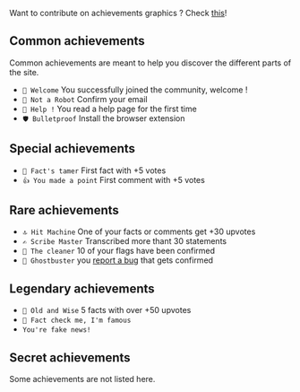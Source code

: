 Want to contribute on achievements graphics ? Check [this](https://github.com/CaptainFact/captain-fact-frontend/issues/6)!

## Common achievements

Common achievements are meant to help you discover the different parts of the site.

* `🎉 Welcome` You successfully joined the community, welcome !
* `🤖 Not a Robot` Confirm your email
* `🎸 Help !` You read a help page for the first time
* `🛡️ Bulletproof` Install the browser extension


## Special achievements

* `🐅 Fact's tamer` First fact with +5 votes
* `👍 You made a point` First comment with +5 votes


## Rare achievements

* `🔝 Hit Machine` One of your facts or comments get +30 upvotes
* `✍️ Scribe Master` Transcribed more thant 30 statements
* `🚿 The cleaner` 10 of your flags have been confirmed
* `👻 Ghostbuster` you [report a bug](/help/bug_report) that gets confirmed


## Legendary achievements

* `👴 Old and Wise` 5 facts with over +50 upvotes
* `🌟 Fact check me, I'm famous`
* `You're fake news!`


## Secret achievements

Some achievements are not listed here.